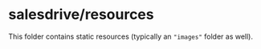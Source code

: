 # salesdrive/resources

This folder contains static resources (typically an `"images"` folder as well).

